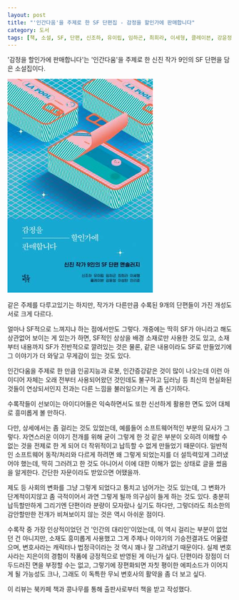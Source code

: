 ```yaml
---
layout: post
title: "'인간다움'을 주제로 한 SF 단편집 - 감정을 할인가에 판매합니다"
category: 도서
tags: [책, 소설, SF, 단편, 신조하, 유이립, 임하곤, 최희라, 이세형, 클레이븐, 강윤정, 이성탄, 안리준, 자음과모음, 네오픽션, 네오픽션 ON, 북카페 책과 콩나무, 서평]
---
```


'감정을 할인가에 판매합니다'는
'인간다움'을 주제로 한 신진 작가 9인의 SF 단편을 담은 소설집이다.

![표지](/images/emotions-on-sale-book-h480.jpg)

같은 주제를 다루고있기는 하지만,
작가가 다른만큼 수록된 9개의 단편들이 가진 개성도 서로 크게 다르다.

얼마나 SF적으로 느껴지냐 하는 점에서만도 그렇다.
개중에는 딱히 SF가 아니라고 해도 상관없어 보이는 게 있는가 하면,
SF적인 상상을 배경 소재로만 사용한 것도 있고,
소재부터 내용까지 SF가 전반적으로 깔려있는 것은 물론,
같은 내용이라도 SF로 만들었기에 그 이야기가 더 와닿고 무게감이 있는 것도 있다.

인간다움을 주제로 한 만큼 인공지능과 로봇, 인간증강같은 것이 많이 나오는데
이런 아이디어 자체는 오래 전부터 사용되어왔던 것인데도 불구하고
딥러닝 등 최신의 현실화된 것들이 연상되서인지
전과는 다른 느낌을 불러일으키는 게 좀 신기하다.

수록작들이 선보이는 아이디어들은
익숙하면서도 또한 신선하게 활용한 면도 있어
대체로 흥미롭게 볼 만하다.

다만, 상세에서는 좀 걸리는 것도 있었는데,
예를들어 소프트웨어적인 부분의 묘사가 그렇다.
자연스러운 이야기 전개를 위해 굳이 그렇게 한 것 같은 부분이
오히려 이해할 수 없는 것을 전제로 한 게 되어 더 작위적이고 납득할 수 없게 만들었기 때문이다.
일반적인 소프트웨어 동작/처리와 다르게 하려면 왜 그렇게 되었는지를 더 설득력있게 그려냈어야 했는데,
딱히 그러려고 한 것도 아니어서 이에 대한 이해가 없는 상태로 글을 썼음을 알게한다.
간단한 자문이라도 받았으면 어땠을까.

제도 등 사회의 변화를 그냥 그렇게 되었다고 퉁치고 넘어가는 것도 있는데,
그 변화가 단계적이지않고 좀 극적이어서
과연 그렇게 될까 의구심이 들게 하는 것도 있다.
충분히 납득할만하게 그리기엔 단편이라 분량이 모자랐나 싶기도 하다만,
그렇더라도 최소한의 감안할만한 전개가 비쳐보이지 않는 것은 역시 아쉬운 점이다.

수록작 중 가장 인상적이었던 건 '인간의 대리인'이었는데,
이 역시 걸리는 부분이 없었던 건 아니지만,
소재도 흥미롭게 사용했고
그게 주제나 이야기의 기승전결과도 어울렸으며,
변호사라는 캐릭터나 법정극이라는 것 역시 꽤나 잘 그려냈기 때문이다.
실제 변호사라는 지은이의 경험이 작품에 긍정적으로 반영된 게 아닌가 싶다.
단편이라 장점이 더 두드러진 면을 부정할 수는 없고,
그렇기에 장편화되면 자칫 평이한 에피소드가 이어지게 될 가능성도 크나,
그래도 이 독특한 무뇌 변호사의 활약을 좀 더 보고 싶다.



<div class="im im-info">
이 리뷰는 북카페 책과 콩나무를 통해 출판사로부터 책을 받고 작성했다.
</div>

